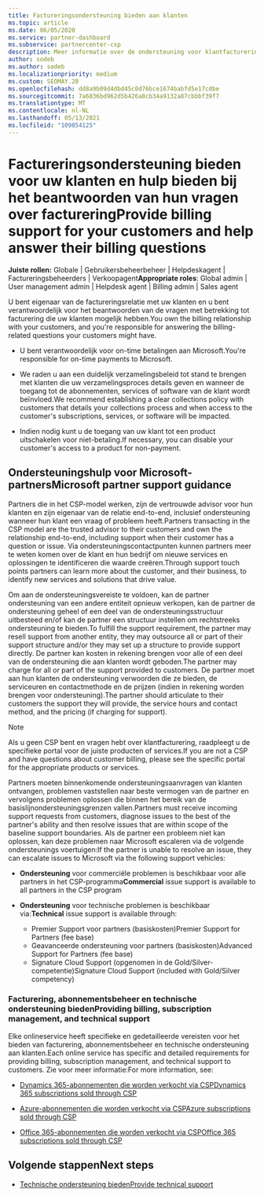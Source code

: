 ```yaml
---
title: Factureringsondersteuning bieden aan klanten
ms.topic: article
ms.date: 06/05/2020
ms.service: partner-dashboard
ms.subservice: partnercenter-csp
description: Meer informatie over de ondersteuning voor klantfacturering die nodig is voor CSP-programmapartners. Deze ondersteuning omvat het eigenaar zijn van de klantfactureringsrelatie en het beantwoorden van vragen over facturering.
author: sodeb
ms.author: sodeb
ms.localizationpriority: medium
ms.custom: SEOMAY.20
ms.openlocfilehash: dd8a9b09d4dbd45c0d76bce1674babfd5e17cdbe
ms.sourcegitcommit: 7a6836bd962d5b426a8cb34a9132a87cbbbf39f7
ms.translationtype: MT
ms.contentlocale: nl-NL
ms.lasthandoff: 05/13/2021
ms.locfileid: "109854125"
---
```

# <a name="provide-billing-support-for-your-customers-and-help-answer-their-billing-questions"></a><span data-ttu-id="0393e-104">Factureringsondersteuning bieden voor uw klanten en hulp bieden bij het beantwoorden van hun vragen over facturering</span><span class="sxs-lookup"><span data-stu-id="0393e-104">Provide billing support for your customers and help answer their billing questions</span></span>


<span data-ttu-id="0393e-105">**Juiste rollen:** Globale | Gebruikersbeheerbeheer | Helpdeskagent | Factureringsbeheerders | Verkoopagent</span><span class="sxs-lookup"><span data-stu-id="0393e-105">**Appropriate roles**: Global admin | User management admin | Helpdesk agent | Billing admin | Sales agent</span></span>

<span data-ttu-id="0393e-106">U bent eigenaar van de factureringsrelatie met uw klanten en u bent verantwoordelijk voor het beantwoorden van de vragen met betrekking tot facturering die uw klanten mogelijk hebben.</span><span class="sxs-lookup"><span data-stu-id="0393e-106">You own the billing relationship with your customers, and you're responsible for answering the billing-related questions your customers might have.</span></span>

- <span data-ttu-id="0393e-107">U bent verantwoordelijk voor on-time betalingen aan Microsoft.</span><span class="sxs-lookup"><span data-stu-id="0393e-107">You're responsible for on-time payments to Microsoft.</span></span>

- <span data-ttu-id="0393e-108">We raden u aan een duidelijk verzamelingsbeleid tot stand te brengen met klanten die uw verzamelingsproces details geven en wanneer de toegang tot de abonnementen, services of software van de klant wordt beïnvloed.</span><span class="sxs-lookup"><span data-stu-id="0393e-108">We recommend establishing a clear collections policy with customers that details your collections process and when access to the customer's subscriptions, services, or software will be impacted.</span></span>

- <span data-ttu-id="0393e-109">Indien nodig kunt u de toegang van uw klant tot een product uitschakelen voor niet-betaling.</span><span class="sxs-lookup"><span data-stu-id="0393e-109">If necessary, you can disable your customer's access to a product for non-payment.</span></span>

## <a name="microsoft-partner-support-guidance"></a><span data-ttu-id="0393e-110">Ondersteuningshulp voor Microsoft-partners</span><span class="sxs-lookup"><span data-stu-id="0393e-110">Microsoft partner support guidance</span></span>

<span data-ttu-id="0393e-111">Partners die in het CSP-model werken, zijn de vertrouwde advisor voor hun klanten en zijn eigenaar van de relatie end-to-end, inclusief ondersteuning wanneer hun klant een vraag of probleem heeft.</span><span class="sxs-lookup"><span data-stu-id="0393e-111">Partners transacting in the CSP model are the trusted advisor to their customers and own the relationship end-to-end, including support when their customer has a question or issue.</span></span> <span data-ttu-id="0393e-112">Via ondersteuningscontactpunten kunnen partners meer te weten komen over de klant en hun bedrijf om nieuwe services en oplossingen te identificeren die waarde creëren.</span><span class="sxs-lookup"><span data-stu-id="0393e-112">Through support touch points partners can learn more about the customer, and their business, to identify new services and solutions that drive value.</span></span>

<span data-ttu-id="0393e-113">Om aan de ondersteuningsvereiste te voldoen, kan de partner ondersteuning van een andere entiteit opnieuw verkopen, kan de partner de ondersteuning geheel of een deel van de ondersteuningsstructuur uitbesteed en/of kan de partner een structuur instellen om rechtstreeks ondersteuning te bieden.</span><span class="sxs-lookup"><span data-stu-id="0393e-113">To fulfill the support requirement, the partner may resell support from another entity, they may outsource all or part of their support structure and/or they may set up a structure to provide support directly.</span></span>  <span data-ttu-id="0393e-114">De partner kan kosten in rekening brengen voor alle of een deel van de ondersteuning die aan klanten wordt geboden.</span><span class="sxs-lookup"><span data-stu-id="0393e-114">The partner may charge for all or part of the support provided to customers.</span></span> <span data-ttu-id="0393e-115">De partner moet aan hun klanten de ondersteuning verwoorden die ze bieden, de serviceuren en contactmethode en de prijzen (indien in rekening worden brengen voor ondersteuning).</span><span class="sxs-lookup"><span data-stu-id="0393e-115">The partner should articulate to their customers the support they will provide, the service hours and contact method, and the pricing (if charging for support).</span></span> 

>[!Note]
><span data-ttu-id="0393e-116">Als u geen CSP bent en vragen hebt over klantfacturering, raadpleegt u de specifieke portal voor de juiste producten of services.</span><span class="sxs-lookup"><span data-stu-id="0393e-116">If you are not a CSP and have questions about customer billing, please see the specific portal for the appropriate products or services.</span></span>

<span data-ttu-id="0393e-117">Partners moeten binnenkomende ondersteuningsaanvragen van klanten ontvangen, problemen vaststellen naar beste vermogen van de partner en vervolgens problemen oplossen die binnen het bereik van de basislijnondersteuningsgrenzen vallen.</span><span class="sxs-lookup"><span data-stu-id="0393e-117">Partners must receive incoming support requests from customers, diagnose issues to the best of the partner's ability and then resolve issues that are within scope of the baseline support boundaries.</span></span> <span data-ttu-id="0393e-118">Als de partner een probleem niet kan oplossen, kan deze problemen naar Microsoft escaleren via de volgende ondersteunings voertuigen:</span><span class="sxs-lookup"><span data-stu-id="0393e-118">If the partner is unable to resolve an issue, they can escalate issues to Microsoft via the following support vehicles:</span></span>

- <span data-ttu-id="0393e-119">**Ondersteuning** voor commerciële problemen is beschikbaar voor alle partners in het CSP-programma</span><span class="sxs-lookup"><span data-stu-id="0393e-119">**Commercial** issue support is available to all partners in the CSP program</span></span>

- <span data-ttu-id="0393e-120">**Ondersteuning** voor technische problemen is beschikbaar via:</span><span class="sxs-lookup"><span data-stu-id="0393e-120">**Technical** issue support is available through:</span></span>

  - <span data-ttu-id="0393e-121">Premier Support voor partners (basiskosten)</span><span class="sxs-lookup"><span data-stu-id="0393e-121">Premier Support for Partners (fee base)</span></span>
  - <span data-ttu-id="0393e-122">Geavanceerde ondersteuning voor partners (basiskosten)</span><span class="sxs-lookup"><span data-stu-id="0393e-122">Advanced Support for Partners (fee base)</span></span>
  - <span data-ttu-id="0393e-123">Signature Cloud Support (opgenomen in de Gold/Silver-competentie)</span><span class="sxs-lookup"><span data-stu-id="0393e-123">Signature Cloud Support (included with Gold/Silver competency)</span></span>

### <a name="providing-billing-subscription-management-and-technical-support"></a><span data-ttu-id="0393e-124">Facturering, abonnementsbeheer en technische ondersteuning bieden</span><span class="sxs-lookup"><span data-stu-id="0393e-124">Providing billing, subscription management, and technical support</span></span> 

<span data-ttu-id="0393e-125">Elke onlineservice heeft specifieke en gedetailleerde vereisten voor het bieden van facturering, abonnementsbeheer en technische ondersteuning aan klanten.</span><span class="sxs-lookup"><span data-stu-id="0393e-125">Each online service has specific and detailed requirements for providing billing, subscription management, and technical support to customers.</span></span> <span data-ttu-id="0393e-126">Zie voor meer informatie:</span><span class="sxs-lookup"><span data-stu-id="0393e-126">For more information, see:</span></span>

- [<span data-ttu-id="0393e-127">Dynamics 365-abonnementen die worden verkocht via CSP</span><span class="sxs-lookup"><span data-stu-id="0393e-127">Dynamics 365 subscriptions sold through CSP</span></span>](https://www.microsoftpartnercommunity.com/t5/CSP/Microsoft-Partner-Support-Guidance/m-p/5262#M30)

- [<span data-ttu-id="0393e-128">Azure-abonnementen die worden verkocht via CSP</span><span class="sxs-lookup"><span data-stu-id="0393e-128">Azure subscriptions sold through CSP</span></span>](https://www.microsoftpartnercommunity.com/t5/CSP/Microsoft-Partner-Support-Guidance/m-p/5263#M31)

- [<span data-ttu-id="0393e-129">Office 365-abonnementen die worden verkocht via CSP</span><span class="sxs-lookup"><span data-stu-id="0393e-129">Office 365 subscriptions sold through CSP</span></span>](https://www.microsoftpartnercommunity.com/t5/CSP/Microsoft-Partner-Support-Guidance/m-p/5264#M32)
 
## <a name="next-steps"></a><span data-ttu-id="0393e-130">Volgende stappen</span><span class="sxs-lookup"><span data-stu-id="0393e-130">Next steps</span></span>

- [<span data-ttu-id="0393e-131">Technische ondersteuning bieden</span><span class="sxs-lookup"><span data-stu-id="0393e-131">Provide technical support</span></span>](provide-technical-support.md)